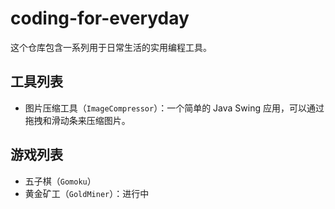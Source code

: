 # coding-for-everyday

这个仓库包含一系列用于日常生活的实用编程工具。

## 工具列表

- 图片压缩工具（`ImageCompressor`）：一个简单的 Java Swing 应用，可以通过拖拽和滑动条来压缩图片。

## 游戏列表

- 五子棋（`Gomoku`）
- 黄金矿工（`GoldMiner`）：进行中